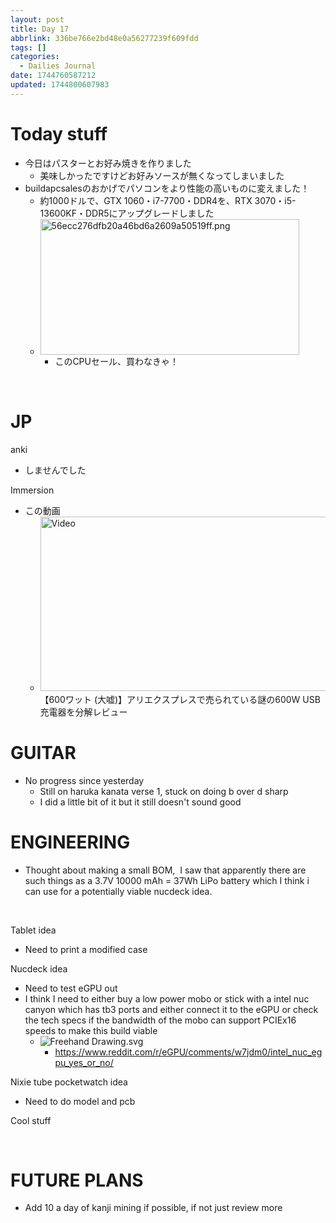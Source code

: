 ```yaml
---
layout: post
title: Day 17
abbrlink: 336be766e2bd48e0a56277239f609fdd
tags: []
categories:
  - Dailies Journal
date: 1744760587212
updated: 1744800607983
---
```


# Today stuff

- 今日はパスターとお好み焼きを作りました
  - 美味しかったですけどお好みソースが無くなってしまいました
- buildapcsalesのおかげでパソコンをより性能の高いものに変えました！
  - 約1000ドルで、GTX 1060・i7-7700・DDR4を、RTX 3070・i5-13600KF・DDR5にアップグレードしました
  - <img src="/resources/34061ecb204c42deaef1c3c19d64ad16.png" alt="56ecc276dfb20a46bd6a2609a50519ff.png" width="414" height="217" class="jop-noMdConv"></img>
    - このCPUセール、買わなきゃ！

 

# JP

anki

- しませんでした

Immersion

- この動画
  - [<img src="https://img.youtube.com/vi/5NdPFltxDvM/maxresdefault.jpg" alt="Video" width="496" height="279" class="jop-noMdConv">](https://www.youtube.com/watch?v=5NdPFltxDvM)\
    【600ワット (大嘘)】アリエクスプレスで売られている謎の600W USB充電器を分解レビュー

# GUITAR

- No progress since yesterday
  - Still on haruka kanata verse 1, stuck on doing b over d sharp
  - I did a little bit of it but it still doesn't sound good

# ENGINEERING

- Thought about making a small BOM,  I saw that apparently there are such things as a 3.7V 10000 mAh = 37Wh LiPo battery which I think i can use for a potentially viable nucdeck idea.

 

Tablet idea

- Need to print a modified case

Nucdeck idea

- Need to test eGPU out
- I think I need to either buy a low power mobo or stick with a intel nuc canyon which has tb3 ports and either connect it to the eGPU or check the tech specs if the bandwidth of the mobo can support PCIEx16 speeds to make this build viable
  - ![Freehand Drawing.svg](/resources/44dfb27483ec4713b5c872f15914906f.svg)
    - <https://www.reddit.com/r/eGPU/comments/w7jdm0/intel_nuc_egpu_yes_or_no/>

Nixie tube pocketwatch idea

- Need to do model and pcb

Cool stuff

 

# FUTURE PLANS

- Add 10 a day of kanji mining if possible, if not just review more
